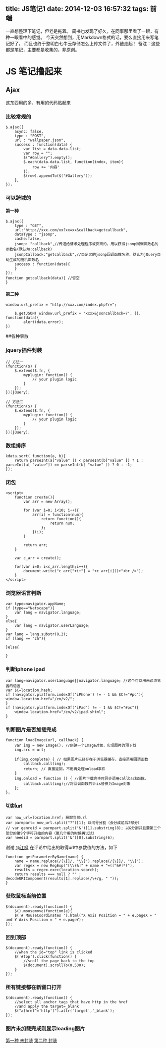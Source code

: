 title: JS笔记1
date: 2014-12-03 16:57:32
tags: 前端
---
一直想整理下笔记，但老是拖着。
简书也发现了好久，在同事那里看了一眼，有种一眼看中的感觉。
今天突然想到，用Markdown格式的话，要么直接用来写笔记好了。
而且也终于整明白七牛云存储怎么上传文件了，外链走起！
备注：这些都是笔记，主要都是收集的，非原创。

<!--more-->

# JS 笔记撸起来
## Ajax
这东西用的多，有用的代码贴起来
### 比较常规的
    $.ajax({ 
        async: false, 
        type : "POST", 
        url : "wallpaper.json",
        success : function(data) {
            var list = data.data.list;
            var row = "";      
            $("#Gallery").empty();
            $.each(data.data.list, function(index, item){
                row += '内容'        
            }); 
            $(row).appendTo($("#Gallery"));             
        },   
    });  
### 可以跨域的
#### 第一种
	$.ajax({
		type : "GET",
		url:"http://xxx.com/xx?xx=xx&callback=getcallback",
		dataType : "jsonp",
		cache:false,
		jsonp: "callback",//传递给请求处理程序或页面的，用以获得jsonp回调函数名的参数名(默认为:callback)
		jsonpCallback:"getcallback",//自定义的jsonp回调函数名称，默认为jQuery自动生成的随机函数名
		success : function(data){							
		}
	});
	function getcallback(data){	//留空	
	}	
#### 第二种
	window.url_prefix = "http://xxx.com/index.php?r=";

		$.getJSON( window.url_prefix + 'xxxx&jsoncallback=?', {}, function(data){
			alert(data.error);
	})
##各种零散
### jquery插件封装
    // 方法一
    (function($) {
        $.extend($.fn, {
            myplugin: function() {
                // your plugin logic
            }
        });
    })(jQuery);

    // 方法二
    (function($) {
        $.extend($.fn, {
            myplugin: function() {
                // your plugin logic
            }
        });
    })(jQuery);
### 数组排序
	kdata.sort( function(a, b){
		return parseInt(a["value" ]) < parseInt(b["value" ]) ? 1 : parseInt(a[ "value"]) == parseInt(b[ "value" ]) ? 0 : -1;
	}); 
### 闭包
    <script>
        function create(){
            var arr = new Array();  
         
            for (var i=0; i<10; i++){
                arr[i] = function(num){
                    return function(){
                        return num; 
                    };
                }(i);   
            }
         
            return arr;
        }
         
        var c_arr = create();
         
        for(var i=0; i<c_arr.length;i++){
            document.write("c_arr["+i+"] = "+c_arr[i]()+"<br />");    
        }    
    </script>
### 浏览器语言判断
	var type=navigator.appName;
	if (type=="Netscape"){
	    var lang = navigator.language;
	}
	else{
	    var lang = navigator.userLanguage;
	}
	var lang = lang.substr(0,2);
	if (lang == "zh"){

	}else{	

	}	
### 判断iphone ipad
    var lang=navigator.userLanguage||navigator.language; //这个可以用来读浏览器的语言
	var $C=location.hash;
	if (navigator.platform.indexOf('iPhone') != - 1 && $C!="#pc"){
	window.location.href="/en/v2/";
	}
	if (navigator.platform.indexOf('iPad') != - 1 && $C!="#pc"){
	    window.location.href="/en/v2/ipad.shtml";
	}
### 判断图片是否加载完成
	function loadImage(url, callback) {
	    var img = new Image(); //创建一个Image对象，实现图片的预下载
	    img.src = url;
	     
	    if(img.complete) { // 如果图片已经存在于浏览器缓存，直接调用回调函数
	        callback.call(img);
	        return; // 直接返回，不用再处理onload事件
	    }
	    img.onload = function () { //图片下载完毕时异步调用callback函数。
	        callback.call(img);//将回调函数的this替换为Image对象
	    };
	};
### 切割url
	var now_url=location.href; 获取当前url
	var parmpart= now_url.split("?")[1]; 以问号分割（会分成前后2部分）
	// var genreid = parmpart.split('&')[1].substring(8); 以&分割并且要第二个部分的第9个字符开始的内容（第几个用的时候再试试）
	var needid = parmpart.split('&')[0].substring(6);
谢谢  [@江枫](/users/848b56cd783a) 在评论中给出的取得url中参数值的方法，如下

	function getParameterByName(name) {
		name = name.replace(/[\[]/, "\\[").replace(/[\]]/, "\\]");
		var regex = new RegExp("[\\?&]" + name + "=([^&#]*)"),
		results = regex.exec(location.search);
		return results === null ? "" : decodeURIComponent(results[1].replace(/\+/g, " "));
	}	
### 获取鼠标当前位置
	$(document).ready(function() {
		$().mousemove(function(e){
		$('# MouseCoordinates ').html("X Axis Position = " + e.pageX + " and Y Axis Position = " + e.pageY);
	});
### 回到顶部
	$(document).ready(function() {
		//when the id="top" link is clicked
		$('#top').click(function() {
			//scoll the page back to the top
			$(document).scrollTo(0,500);
		}
	});

### 所有链接都在新窗口打开
	$(document).ready(function() {
		//select all anchor tags that have http in the href
		//and apply the target=_blank
		$("a[href^='http']").attr('target','_blank');
	});
### 图片未加载完成则显示loading图片
[第一种 未封装](http://tuorisfy.qiniudn.com/jianshu/html/图片未加载完成则显示loading图片.html)
[第二种 封装](http://tuorisfy.qiniudn.com/jianshu/html/图片未加载完成则显示loading图片-封装版.html)





